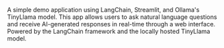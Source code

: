 A simple demo application using LangChain, Streamlit, and Ollama's TinyLlama model. This app allows users to ask natural language questions and receive AI-generated responses in real-time through a web interface. Powered by the LangChain framework and the locally hosted TinyLlama model.
